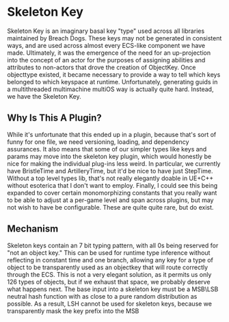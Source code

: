 # Skeleton Key
Skeleton Key is an imaginary basal key "type" used across all libraries maintained by Breach Dogs. These keys may not be generated in consistent ways, and are used across almost every ECS-like component we have made. Ultimately, it was the emergence of the need for an up-projection into the concept of an actor for the purposes of assigning abilities and attributes to non-actors that drove the creation of ObjectKey. Once objecttype existed, it became necessary to provide a way to tell which keys belonged to which keyspace at runtime. Unfortunately, generating guids in a multithreaded multimachine multiOS way is actually quite hard. Instead, we have the Skeleton Key.

## Why Is This A Plugin?
While it's unfortunate that this ended up in a plugin, because that's sort of funny for one file, we need versioning, loading, and dependency assurances. It also means that some of our simpler types like keys and params may move into the skeleton key plugin, which would honestly be nice for making the individual plug-ins less weird. In particular, we currently have BristleTime and ArtilleryTime, but it'd be nice to have just StepTime. Without a top level types lib, that's not really elegantly doable in UE+C++ without esoterica that I don't want to employ. Finally, I could see this being expanded to cover certain monomorphizing constants that you really want to be able to adjust at a per-game level and span across plugins, but may not wish to have be configurable. These are quite quite rare, but do exist.

## Mechanism
Skeleton keys contain an 7 bit typing pattern, with all 0s being reserved for "not an object key." This can be used for runtime type inference without reflecting in constant time and one branch, allowing any key for a type of object to be transparently used as an objectkey that will route correctly through the ECS. This is not a very elegant solution, as it permits us only 126 types of objects, but if we exhaust that space, we probably deserve what happens next. The base input into a skeleton key must be a MSB\LSB neutral hash function with as close to a pure random distribution as possible. As a result, LSH cannot be used for skeleton keys, because we transparently mask the key prefix into the MSB
